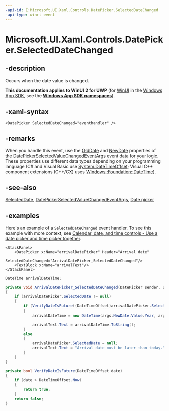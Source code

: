 ```yaml
---
-api-id: E:Microsoft.UI.Xaml.Controls.DatePicker.SelectedDateChanged
-api-type: winrt event
---
```


<!-- Event syntax.
public event TypedEventHandler SelectedDateChanged<DatePicker, DatePickerSelectedValueChangedEventArgs>
-->

# Microsoft.UI.Xaml.Controls.DatePicker.SelectedDateChanged

## -description

Occurs when the date value is changed.

**This documentation applies to WinUI 2 for UWP** (for [WinUI](/windows/apps/winui/winui3/) in the [Windows App SDK](/windows/apps/windows-app-sdk/), see the **[Windows App SDK namespaces](/windows/windows-app-sdk/api/winrt/)**).

## -xaml-syntax

```xaml
<DatePicker SelectedDateChanged="eventhandler" />
```

## -remarks

When you handle this event, use the [OldDate](datepickerselectedvaluechangedeventargs_olddate.md) and [NewDate](datepickerselectedvaluechangedeventargs_newdate.md) properties of the [DatePickerSelectedValueChangedEventArgs](datepickerselectedvaluechangedeventargs.md) event data for your logic. These properties use different data types depending on your programming language (C# and Visual Basic use [System.DateTimeOffset](/dotnet/api/system.datetimeoffset?view=dotnet-uwp-10.0&preserve-view=true); Visual C++ component extensions (C++/CX) uses [Windows::Foundation::DateTime](/windows/desktop/api/windows.foundation/ns-windows-foundation-datetime)).

## -see-also

[SelectedDate](datepicker_selecteddate.md), [DatePickerSelectedValueChangedEventArgs](datepickerselectedvaluechangedeventargs.md), [Date picker](/windows/apps/design/controls/date-picker)

## -examples

Here's an example of a `SelectedDateChanged` event handler. To see this example with more context, see [Calendar, date, and time controls - Use a date picker and time picker together](/windows/apps/design/controls/date-and-time#use-a-date-picker-and-time-picker-together).

```xaml
<StackPanel>
    <DatePicker x:Name="arrivalDatePicker" Header="Arrival date"
                SelectedDateChanged="ArrivalDatePicker_SelectedDateChanged"/>
    <TextBlock x:Name="arrivalText"/>
</StackPanel>
```

```csharp
DateTime arrivalDateTime;

private void ArrivalDatePicker_SelectedDateChanged(DatePicker sender, DatePickerSelectedValueChangedEventArgs args)
{
    if (arrivalDatePicker.SelectedDate != null)
    {
        if (VerifyDateIsFuture((DateTimeOffset)arrivalDatePicker.SelectedDate) == true)
        {
            arrivalDateTime = new DateTime(args.NewDate.Value.Year, args.NewDate.Value.Month, args.NewDate.Value.Day);

            arrivalText.Text = arrivalDateTime.ToString();
        }
        else
        {
            arrivalDatePicker.SelectedDate = null;
            arrivalText.Text = "Arrival date must be later than today.";
        }
    }
}

private bool VerifyDateIsFuture(DateTimeOffset date)
{
    if (date > DateTimeOffset.Now)
    {
        return true;
    }
    return false;
}
```
